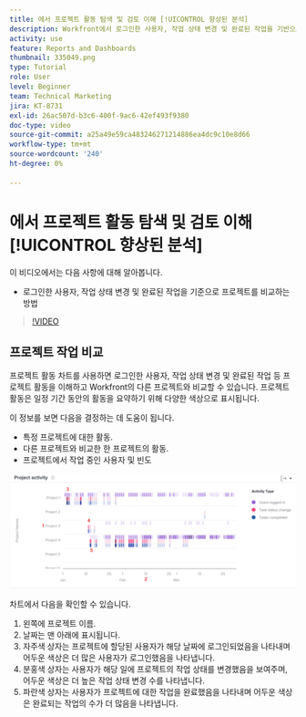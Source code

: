 ```yaml
---
title: 에서 프로젝트 활동 탐색 및 검토 이해 [!UICONTROL 향상된 분석]
description: Workfront에서 로그인한 사용자, 작업 상태 변경 및 완료된 작업을 기반으로 프로젝트를 비교하는 방법을 알아봅니다.
activity: use
feature: Reports and Dashboards
thumbnail: 335049.png
type: Tutorial
role: User
level: Beginner
team: Technical Marketing
jira: KT-8731
exl-id: 26ac507d-b3c6-400f-9ac6-42ef493f9380
doc-type: video
source-git-commit: a25a49e59ca483246271214886ea4dc9c10e8d66
workflow-type: tm+mt
source-wordcount: '240'
ht-degree: 0%

---
```


# 에서 프로젝트 활동 탐색 및 검토 이해 [!UICONTROL 향상된 분석]

이 비디오에서는 다음 사항에 대해 알아봅니다.

* 로그인한 사용자, 작업 상태 변경 및 완료된 작업을 기준으로 프로젝트를 비교하는 방법

>[!VIDEO](https://video.tv.adobe.com/v/335049/?quality=12&learn=on)

## 프로젝트 작업 비교

프로젝트 활동 차트를 사용하면 로그인한 사용자, 작업 상태 변경 및 완료된 작업 등 프로젝트 활동을 이해하고 Workfront의 다른 프로젝트와 비교할 수 있습니다. 프로젝트 활동은 일정 기간 동안의 활동을 요약하기 위해 다양한 색상으로 표시됩니다.

이 정보를 보면 다음을 결정하는 데 도움이 됩니다.

* 특정 프로젝트에 대한 활동.
* 다른 프로젝트와 비교한 한 프로젝트의 활동.
* 프로젝트에서 작업 중인 사용자 및 빈도

![아래 글머리 기호에 설명된 영역에 숫자가 있는 프로젝트 활동을 보여주는 이미지](assets/section-2-5.png)

차트에서 다음을 확인할 수 있습니다.

1. 왼쪽에 프로젝트 이름.
1. 날짜는 맨 아래에 표시됩니다.
1. 자주색 상자는 프로젝트에 할당된 사용자가 해당 날짜에 로그인되었음을 나타내며 어두운 색상은 더 많은 사용자가 로그인했음을 나타냅니다.
1. 분홍색 상자는 사용자가 해당 일에 프로젝트의 작업 상태를 변경했음을 보여주며, 어두운 색상은 더 높은 작업 상태 변경 수를 나타냅니다.
1. 파란색 상자는 사용자가 프로젝트에 대한 작업을 완료했음을 나타내며 어두운 색상은 완료되는 작업의 수가 더 많음을 나타냅니다.
